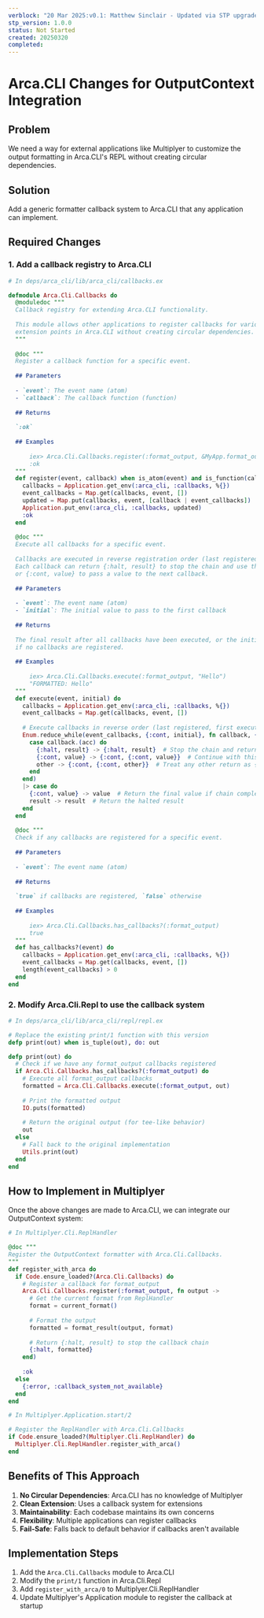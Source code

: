 ```yaml
---
verblock: "20 Mar 2025:v0.1: Matthew Sinclair - Updated via STP upgrade"
stp_version: 1.0.0
status: Not Started
created: 20250320
completed: 
---
```

# Arca.CLI Changes for OutputContext Integration

## Problem

We need a way for external applications like Multiplyer to customize the output formatting in Arca.CLI's REPL without creating circular dependencies.

## Solution

Add a generic formatter callback system to Arca.CLI that any application can implement.

## Required Changes

### 1. Add a callback registry to Arca.CLI

```elixir
# In deps/arca_cli/lib/arca_cli/callbacks.ex

defmodule Arca.Cli.Callbacks do
  @moduledoc """
  Callback registry for extending Arca.CLI functionality.
  
  This module allows other applications to register callbacks for various
  extension points in Arca.CLI without creating circular dependencies.
  """
  
  @doc """
  Register a callback function for a specific event.
  
  ## Parameters
  
  - `event`: The event name (atom)
  - `callback`: The callback function (function)
  
  ## Returns
  
  `:ok`
  
  ## Examples
  
      iex> Arca.Cli.Callbacks.register(:format_output, &MyApp.format_output/1)
      :ok
  """
  def register(event, callback) when is_atom(event) and is_function(callback) do
    callbacks = Application.get_env(:arca_cli, :callbacks, %{})
    event_callbacks = Map.get(callbacks, event, [])
    updated = Map.put(callbacks, event, [callback | event_callbacks])
    Application.put_env(:arca_cli, :callbacks, updated)
    :ok
  end
  
  @doc """
  Execute all callbacks for a specific event.
  
  Callbacks are executed in reverse registration order (last registered, first executed).
  Each callback can return {:halt, result} to stop the chain and use that result,
  or {:cont, value} to pass a value to the next callback.
  
  ## Parameters
  
  - `event`: The event name (atom)
  - `initial`: The initial value to pass to the first callback
  
  ## Returns
  
  The final result after all callbacks have been executed, or the initial value
  if no callbacks are registered.
  
  ## Examples
  
      iex> Arca.Cli.Callbacks.execute(:format_output, "Hello")
      "FORMATTED: Hello"
  """
  def execute(event, initial) do
    callbacks = Application.get_env(:arca_cli, :callbacks, %{})
    event_callbacks = Map.get(callbacks, event, [])
    
    # Execute callbacks in reverse order (last registered, first executed)
    Enum.reduce_while(event_callbacks, {:cont, initial}, fn callback, {:cont, acc} ->
      case callback.(acc) do
        {:halt, result} -> {:halt, result}  # Stop the chain and return this result
        {:cont, value} -> {:cont, {:cont, value}}  # Continue with this value
        other -> {:cont, {:cont, other}}  # Treat any other return as {:cont, value}
      end
    end)
    |> case do
      {:cont, value} -> value  # Return the final value if chain completed
      result -> result  # Return the halted result
    end
  end
  
  @doc """
  Check if any callbacks are registered for a specific event.
  
  ## Parameters
  
  - `event`: The event name (atom)
  
  ## Returns
  
  `true` if callbacks are registered, `false` otherwise
  
  ## Examples
  
      iex> Arca.Cli.Callbacks.has_callbacks?(:format_output)
      true
  """
  def has_callbacks?(event) do
    callbacks = Application.get_env(:arca_cli, :callbacks, %{})
    event_callbacks = Map.get(callbacks, event, [])
    length(event_callbacks) > 0
  end
end
```

### 2. Modify Arca.Cli.Repl to use the callback system

```elixir
# In deps/arca_cli/lib/arca_cli/repl/repl.ex

# Replace the existing print/1 function with this version
defp print(out) when is_tuple(out), do: out

defp print(out) do
  # Check if we have any format_output callbacks registered
  if Arca.Cli.Callbacks.has_callbacks?(:format_output) do
    # Execute all format_output callbacks
    formatted = Arca.Cli.Callbacks.execute(:format_output, out)
    
    # Print the formatted output
    IO.puts(formatted)
    
    # Return the original output (for tee-like behavior)
    out
  else
    # Fall back to the original implementation
    Utils.print(out)
  end
end
```

## How to Implement in Multiplyer

Once the above changes are made to Arca.CLI, we can integrate our OutputContext system:

```elixir
# In Multiplyer.Cli.ReplHandler

@doc """
Register the OutputContext formatter with Arca.Cli.Callbacks.
"""
def register_with_arca do
  if Code.ensure_loaded?(Arca.Cli.Callbacks) do
    # Register a callback for format_output
    Arca.Cli.Callbacks.register(:format_output, fn output ->
      # Get the current format from ReplHandler
      format = current_format()
      
      # Format the output
      formatted = format_result(output, format)
      
      # Return {:halt, result} to stop the callback chain
      {:halt, formatted}
    end)
    
    :ok
  else
    {:error, :callback_system_not_available}
  end
end
```

```elixir
# In Multiplyer.Application.start/2

# Register the ReplHandler with Arca.Cli.Callbacks
if Code.ensure_loaded?(Multiplyer.Cli.ReplHandler) do
  Multiplyer.Cli.ReplHandler.register_with_arca()
end
```

## Benefits of This Approach

1. **No Circular Dependencies**: Arca.CLI has no knowledge of Multiplyer
2. **Clean Extension**: Uses a callback system for extensions
3. **Maintainability**: Each codebase maintains its own concerns
4. **Flexibility**: Multiple applications can register callbacks
5. **Fail-Safe**: Falls back to default behavior if callbacks aren't available

## Implementation Steps

1. Add the `Arca.Cli.Callbacks` module to Arca.CLI
2. Modify the `print/1` function in Arca.Cli.Repl
3. Add `register_with_arca/0` to Multiplyer.Cli.ReplHandler
4. Update Multiplyer's Application module to register the callback at startup